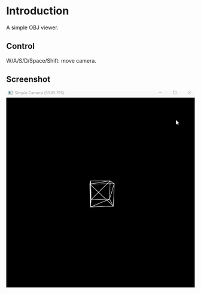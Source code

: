 # Introduction
A simple OBJ viewer.

## Control

W/A/S/D/Space/Shift: move camera.

## Screenshot
![](cam.gif)



